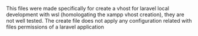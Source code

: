 This files were made specifically for create a vhost for laravel local development with wsl (homologating the xampp vhost creation), they are not well tested.
The create file does not apply any configuration related with files permissions of a laravel application
